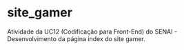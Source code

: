 # site_gamer
Atividade da UC12 (Codificação para Front-End) do SENAI - Desenvolvimento da página index do site gamer.
